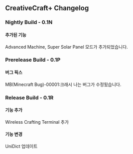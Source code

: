 ## CreativeCraft+ Changelog

### Nightly Build - 0.1N

#### 추가된 기능

Advanced Machine, Super Solar Panel 모드가 추가되었습니다.

### Prerelease Build - 0.1P

#### 버그 픽스

MB(Minecraft Bug)-00001:크래시 나는 버그가 수정됬습니다.

### Release Build - 0.1R

#### 기능 추가

Wireless Crafting Terminal 추가

#### 기능 변경

UniDict 업데이트